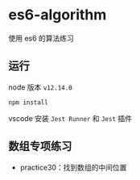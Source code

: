 # es6-algorithm

使用 es6 的算法练习

## 运行

node 版本 `v12.14.0`

```
npm install
```

vscode 安装 `Jest Runner` 和 `Jest` 插件

## 数组专项练习

- practice30：找到数组的中间位置
